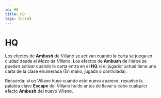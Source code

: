 ```yaml
---
id: HQ
title: HQ
tags: [core]
---
```


# HQ


Los efectos de **Ambush** de Villano se activan cuando la carta se juega en ciudad desde el _Mazo de Villano_.
Los efectos de **Ambush** de Héroe se pueden activar cuando la carta entra en el **HQ** si el jugador actual tiene una carta de la clase enumerada (En mano, jugada o controlada).

Recuerda: si un Villano huye cuando este nuevo aparece, resuelve la palabra clave **Escape** del Villano huído antes de llevar a cabo cualquier efecto **Ambush** del nuevo Villano.
